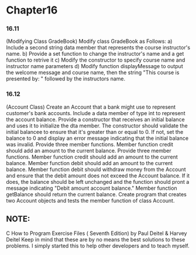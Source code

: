 # Chapter16

### 16.11 
(Modifying Class GradeBook) Modify class GradeBook as Follows:
 a) Include a second string data member that represents the course instructor's name.
 b) Provide a set function to change the instructor's name and a get function to retrive it
 c) Modify the constructor to specify course name and instructor name parameters
 d) Modify function displayMessage to output the welcome message and course name, then the string "This course is presented by: " followed by the instructors name.

### 16.12 
(Account Class) Create an Account that a bank might use to represent customer's bank accounts. Include a data member of type int to represent the account balance. Provide a constructor that receives an initial balance and uses it to initialize the dta member. The constructor should validate the initial balancee to ensure that it's greater than or equal to 0. If not, set the balance to 0 and display an error message indicating that the initial balance was invalid. Provide three member functions. Member function credit should add an amount to the current balance. Provide three member functions. Member function credit should add an amount to the current balance. Member function debit should add an amount to the current balance. Member function debit should withdraw money from the Account and ensure that the debit amount does not exceed the Account balance. If it does, the balance should be left unchanged and the function should pront a message indicating "Debit amount account balance." Member function getBalance should return the current balance. Create program that creates two Account objects and tests the member function of class Account. 



## NOTE:
C How to Program Exercise Files ( Seventh Edition) by Paul Deitel & Harvey Deitel Keep in mind that these are by no means the best solutions to these problems. I simply started this to help other developers and to teach myself.
